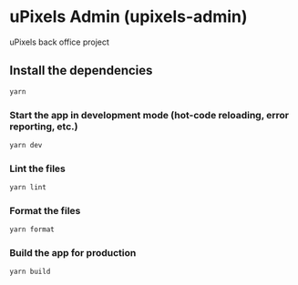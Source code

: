 # uPixels Admin (upixels-admin)

uPixels back office project

## Install the dependencies

```bash
yarn
```

### Start the app in development mode (hot-code reloading, error reporting, etc.)

```bash
yarn dev
```

### Lint the files

```bash
yarn lint
```

### Format the files

```bash
yarn format
```

### Build the app for production

```bash
yarn build
```

<!-- ### Customize the configuration

See [Configuring quasar.conf.js](https://quasar.dev/quasar-cli/quasar-conf-js). -->

